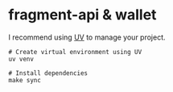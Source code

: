 # fragment-api & wallet

I recommend using [UV](https://docs.astral.sh/uv/) to manage your project.

```shell
# Create virtual environment using UV
uv venv

# Install dependencies
make sync
```